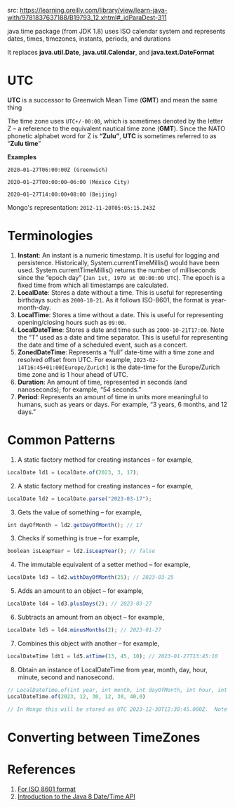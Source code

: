 src: https://learning.oreilly.com/library/view/learn-java-with/9781837637188/B19793_12.xhtml#_idParaDest-311

java.time package (from JDK 1.8) uses ISO calendar system and represents dates, times, timezones, instants, periods, and durations

It replaces **java.util.Date**, **java.util.Calendar**, and **java.text.DateFormat**

# UTC

**UTC** is a successor to Greenwich Mean Time (**GMT**) and mean the same thing

The time zone uses `UTC+/-00:00`, which is sometimes denoted by the letter Z – a reference to the equivalent nautical time zone (**GMT**). Since the NATO phonetic alphabet word for Z is **“Zulu”**, **UTC** is sometimes referred to as “**Zulu time**”

**Examples**

`2020–01–27T06:00:00Z (Greenwich)`

`2020–01–27T00:00:00–06:00 (México City)`

`2020–01–27T14:00:00+08:00 (Beijing)`

Mongo's representation: `2012-11-20T05:05:15.243Z`

# Terminologies

1. **Instant**: An instant is a numeric timestamp. It is useful for logging and persistence. Historically, System.currentTimeMillis() would have been used. System.currentTimeMillis() returns the number of milliseconds since the “epoch day” (`Jan 1st, 1970 at 00:00:00 UTC`). The epoch is a fixed time from which all timestamps are calculated.
2. **LocalDate**: Stores a date without a time. This is useful for representing birthdays such as `2000-10-21`. As it follows ISO-8601, the format is year-month-day.
3. **LocalTime**: Stores a time without a date. This is useful for representing opening/closing hours such as `09:00`.
4. **LocalDateTime**: Stores a date and time such as `2000-10-21T17:00`. Note the “T” used as a date and time separator. This is useful for representing the date and time of a scheduled event, such as a concert.
5. **ZonedDateTime**: Represents a “full” date-time with a time zone and resolved offset from UTC. For example, `2023-02-14T16:45+01:00[Europe/Zurich]` is the date-time for the Europe/Zurich time zone and is 1 hour ahead of UTC.
6. **Duration**: An amount of time, represented in seconds (and nanoseconds); for example, “54 seconds.”
7. **Period**: Represents an amount of time in units more meaningful to humans, such as years or days. For example, “3 years, 6 months, and 12 days.”

# Common Patterns

1. A static factory method for creating instances – for example,

```javascript {.line-numbers}
LocalDate ld1 = LocalDate.of(2023, 3, 17);
```

2. A static factory method for creating instances – for example,

```javascript {.line-numbers}
LocalDate ld2 = LocalDate.parse("2023-03-17");
```

3. Gets the value of something – for example,

```javascript {.line-numbers}
int dayOfMonth = ld2.getDayOfMonth(); // 17
```

3. Checks if something is true – for example,

```javascript {.line-numbers}
boolean isLeapYear = ld2.isLeapYear(); // false
```

4. The immutable equivalent of a setter method – for example,

```javascript {.line-numbers}
LocalDate ld3 = ld2.withDayOfMonth(25); // 2023-03-25
```

5. Adds an amount to an object – for example,
```javascript {.line-numbers}
LocalDate ld4 = ld3.plusDays(2); // 2023-03-27
```

6. Subtracts an amount from an object – for example,

```javascript {.line-numbers}
LocalDate ld5 = ld4.minusMonths(2); // 2023-01-27
```

7. Combines this object with another – for example,

```javascript {.line-numbers}
LocalDateTime ldt1 = ld5.atTime(13, 45, 10); // 2023-01-27T13:45:10
```

8. Obtain an instance of LocalDateTime from year, month, day, hour, minute, second and nanosecond.

```javascript {.line-numbers}
// LocalDateTime.of(int year, int month, int dayOfMonth, int hour, int minute, int second, int nanoOfSecond)
LocalDateTime.of(2023, 12, 30, 12, 30, 40,0)

// In Mongo this will be stored as UTC 2023-12-30T12:30:45.000Z.  Note the Z at the end
```

# Converting between TimeZones


# References

1. [For ISO 8601 format](https://medium.com/@biseldev/understanding-iso-8601-and-utc-ce8d99609055)
2. [Introduction to the Java 8 Date/Time API](https://www.baeldung.com/java-8-date-time-intro)